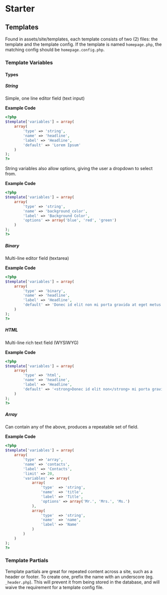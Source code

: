 # Starter

## Templates
Found in assets/site/templates, each template consists of two (2) files: the template and the template config. If the template is named `homepage.php`, the matching config should be `homepage.config.php`.

### Template Variables
#### Types
##### String
Simple, one line editor field (text input)

**Example Code**

```php
<?php
$template['variables'] = array(
    array(
        'type' => 'string',
        'name' => 'headline',
        'label' => 'Headline',
        'default' => 'Lorem Ipsum'
    )
);
?>
```

String variables also allow options, giving the user a dropdown to select from.

**Example Code**

```php
<?php
$template['variables'] = array(
    array(
        'type' => 'string',
        'name' => 'background_color',
        'label' => 'Background Color',
        'options' => array('blue', 'red', 'green')
    )
);
?>
```

##### Binary
Multi-line editor field (textarea)

**Example Code**

```php
<?php
$template['variables'] = array(
    array(
        'type' => 'binary',
        'name' => 'headline',
        'label' => 'Headline',
        'default' => 'Donec id elit non mi porta gravida at eget metus. Duis mollis, est non commodo luctus, nisi erat porttitor ligula, eget lacinia odio sem nec elit.'
    )
);
?>
```

##### HTML
Multi-line rich text field (WYSIWYG)

**Example Code**

```php
<?php
$template['variables'] = array(
    array(
        'type' => 'html',
        'name' => 'headline',
        'label' => 'Headline',
        'default' => '<strong>Donec id elit non</strong> mi porta gravida at eget metus. Duis mollis, est non commodo luctus, <em>nisi erat</em> porttitor ligula, eget lacinia odio sem nec elit.'
    )
);
?>
```

##### Array
Can contain any of the above, produces a repeatable set of field.

**Example Code**

```php
<?php
$template['variables'] = array(
    array(
        'type' => 'array',
        'name' => 'contacts',
        'label' => 'Contacts',
        'limit' => 20,
        'variables' => array(
            array(
                'type'  => 'string',
                'name'  => 'title',
                'label' => 'Title',
                'options' => array('Mr.', 'Mrs.', 'Ms.')
            ),
            array(
                'type'  => 'string',
                'name'  => 'name',
                'label' => 'Name'
            )
        )
    )
);
?>
```

### Template Partials
Template partials are great for repeated content across a site, such as a header or footer. To create one, prefix the name with an underscore (eg. `_header.php`). This will prevent it from being stored in the database, and will waive the requirement for a template config file.